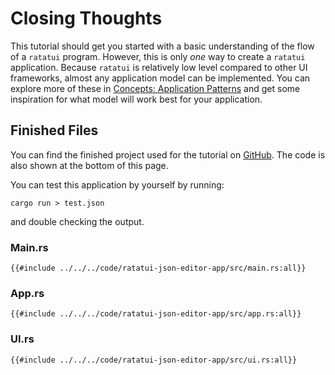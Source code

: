 # Closing Thoughts

This tutorial should get you started with a basic understanding of the flow of a `ratatui` program.
However, this is only _one_ way to create a `ratatui` application. Because `ratatui` is relatively
low level compared to other UI frameworks, almost any application model can be implemented. You can
explore more of these in [Concepts: Application Patterns](../../concepts/application-patterns/) and
get some inspiration for what model will work best for your application.

## Finished Files

You can find the finished project used for the tutorial on
[GitHub](https://github.com/ratatui-org/ratatui-book/tree/main/src/tutorial/json-editor). The code
is also shown at the bottom of this page.

You can test this application by yourself by running:

```shell
cargo run > test.json
```

and double checking the output.

### Main.rs

```rust,no_run,noplayground
{{#include ../../../code/ratatui-json-editor-app/src/main.rs:all}}
```

### App.rs

```rust,no_run,noplayground
{{#include ../../../code/ratatui-json-editor-app/src/app.rs:all}}
```

### UI.rs

```rust,no_run,noplayground
{{#include ../../../code/ratatui-json-editor-app/src/ui.rs:all}}
```
